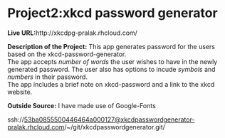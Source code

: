 <h1>Project2:xkcd password generator</h1>

<p><b>Live URL:</b>http://xkcdpg-pralak.rhcloud.com/</p>

<p><b>Description of the Project:</b> This app generates password for the users based on the xkcd-password-generator.<br>
The app accepts <em>number of words</em> the user wishes to have in the newly generated password. The user also has options to incude
<em>symbols</em> and <em>numbers</em> in their password.<br>
The app includes a brief note on xkcd-password and a link to the xkcd website.

<p><b>Outside Source:</b> I have made use of Google-Fonts</p>

ssh://53ba0855500446464a000127@xkcdpasswordgenerator-pralak.rhcloud.com/~/git/xkcdpasswordgenerator.git/